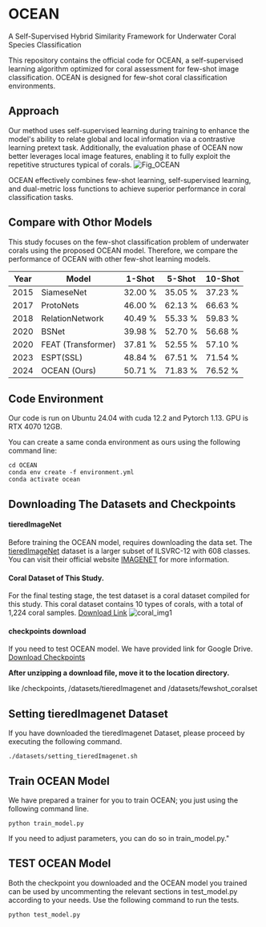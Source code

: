 # OCEAN
A Self-Supervised Hybrid Similarity Framework for Underwater Coral Species Classification

This repository contains the official code for OCEAN, a self-supervised learning algorithm optimized for coral assessment for few-shot image classification. 
OCEAN is designed for few-shot coral classification environments.


## Approach
Our method uses self-supervised learning during training to enhance the model's ability to relate global and local information via a contrastive learning pretext task. 
Additionally, the evaluation phase of OCEAN now better leverages local image features, enabling it to fully exploit the repetitive structures typical of corals.
![Fig_OCEAN](https://github.com/user-attachments/assets/ee249547-4e8d-413c-8b26-4e5d7f92a118)


OCEAN effectively combines few-shot learning, self-supervised learning, and dual-metric loss functions to achieve superior performance in coral classification tasks.

## Compare with Othor Models
This study focuses on the few-shot classification problem of underwater corals using the proposed OCEAN model. Therefore, we compare the performance of OCEAN with other few-shot learning models. 

| Year | Model                    | 1-Shot    | 5-Shot    | 10-Shot   |
|------|--------------------------|-----------|-----------|-----------|
| 2015 | SiameseNet          | 32.00 %   | 35.05 %   | 37.23 %   |
| 2017 | ProtoNets             | 46.00 %   | 62.13 %   | 66.63 %   |
| 2018 | RelationNetwork      | 40.49 %   | 55.33 %   | 59.83 %   |
| 2020 | BSNet| 39.98 %   | 52.70 %   | 56.68 %   |
| 2020 | FEAT (Transformer)   | 37.81 %   | 52.55 %   | 57.10 %   |
| 2023 | ESPT(SSL)            | 48.84 %   | 67.51 %   | 71.54 %   |
| 2024 | OCEAN (Ours)              | 50.71 %   | 71.83 %   | 76.52 %   |


## Code Environment
Our code is run on Ubuntu 24.04 with cuda 12.2 and Pytorch 1.13. GPU is RTX 4070 12GB.

You can create a same conda environment as ours using the following command line:
```
cd OCEAN
conda env create -f environment.yml
conda activate ocean
```

## Downloading The Datasets and Checkpoints
#### tieredImageNet
Before training the OCEAN model, requires downloading the data set.
The [tieredImageNet](https://paperswithcode.com/dataset/tieredimagenet) dataset is a larger subset of ILSVRC-12 with 608 classes. You can visit their official website [IMAGENET](https://www.image-net.org/index.php) for more information.

#### Coral Dataset of This Study.
For the final testing stage, the test dataset is a coral dataset compiled for this study. This coral dataset contains 10 types of corals, with a total of 1,224 coral samples. [Download Link](https://drive.google.com/file/d/19m0PyqhWPLPRX6YX1d38CkJbwKemqGMQ/view?usp=sharing)
![coral_img1](https://github.com/user-attachments/assets/35264aa7-8d56-4d1b-bfa6-1a158dc28cbe)


#### checkpoints download
If you need to test OCEAN model. We have provided 
link for Google Drive.
[Download Checkpoints](https://drive.google.com/file/d/1Q2547d6ZxUBgSd-AJYt5j9z6HHZwi0_Y/view?usp=sharing)

**After unzipping a download file, move it to the location directory.** 

like /checkpoints, /datasets/tieredImagenet and /datasets/fewshot_coralset

## Setting tieredImagenet Dataset
If you have downloaded the tieredImagenet Dataset, please proceed by executing the following command.
```
./datasets/setting_tieredImagenet.sh
```

## Train OCEAN Model
We have prepared a trainer for you to train OCEAN; you just using the following command line.
```
python train_model.py
```
If you need to adjust parameters, you can do so in train_model.py."


## TEST OCEAN Model
Both the checkpoint you downloaded and the OCEAN model you trained can be used by uncommenting the relevant sections in test_model.py according to your needs. Use the following command to run the tests.
```
python test_model.py
```
